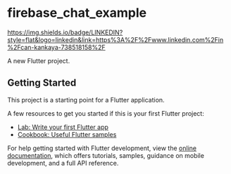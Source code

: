 # firebase_chat_example

https://img.shields.io/badge/LINKEDIN?style=flat&logo=linkedin&link=https%3A%2F%2Fwww.linkedin.com%2Fin%2Fcan-kankaya-738518158%2F


A new Flutter project.

## Getting Started

This project is a starting point for a Flutter application.

A few resources to get you started if this is your first Flutter project:

- [Lab: Write your first Flutter app](https://docs.flutter.dev/get-started/codelab)
- [Cookbook: Useful Flutter samples](https://docs.flutter.dev/cookbook)

For help getting started with Flutter development, view the
[online documentation](https://docs.flutter.dev/), which offers tutorials,
samples, guidance on mobile development, and a full API reference.
